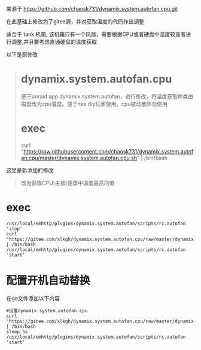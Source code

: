 来源于 https://github.com/chaosk731/dynamix.system.autofan.cpu.git

在此基础上修改为了gitee源，并对获取温度的代码作出调整

适合于 tank 机箱, 该机箱只有一个风扇，需要根据CPU或者硬盘中温度较高者进行调整,并且要考虑直通硬盘的温度获取

以下是原修改
> 
> # dynamix.system.autofan.cpu
> 基于unraid app dynamix.system.autofan，进行修改，将温度获取种类由磁盘改为cpu温度。便于nas diy玩家使用。cpu被动散热勿使用
> # exec
> curl "https://raw.githubusercontent.com/chaosk731/dynamix.system.autofan.cpu/master/dynamix.system.autofan.cpu.sh" | /bin/bash
> 

这里是新添加的修改

> 改为获取CPU\主板\硬盘中温度最高的值
> 

# exec

```
/usr/local/emhttp/plugins/dynamix.system.autofan/scripts/rc.autofan 'stop'
curl "https://gitee.com/xlkgh/dynamix.system.autofan.cpu/raw/master/dynamix.system.autofan.cpu.sh" | /bin/bash
/usr/local/emhttp/plugins/dynamix.system.autofan/scripts/rc.autofan 'start'

```
 
# 配置开机自动替换

在go文件添加以下内容

```
#设置dynamix.system.autofan.cpu
curl "https://gitee.com/xlkgh/dynamix.system.autofan.cpu/raw/master/dynamix.system.autofan.cpu.sh" | /bin/bash
sleep 5s
/usr/local/emhttp/plugins/dynamix.system.autofan/scripts/rc.autofan 'start'

```

